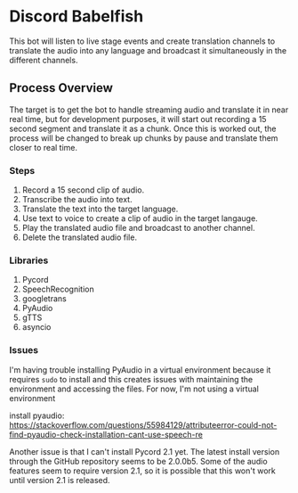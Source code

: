 # Discord Babelfish
This bot will listen to live stage events and create translation channels 
to translate the audio into any language and broadcast it simultaneously in 
the different channels.

## Process Overview
The target is to get the bot to handle streaming audio and translate it in 
near real time, but for development purposes, it will start out recording 
a 15 second segment and translate it as a chunk. Once this is worked out, the 
process will be changed to break up chunks by pause and translate them closer 
to real time.

### Steps
1. Record a 15 second clip of audio.
2. Transcribe the audio into text.
3. Translate the text into the target language.
4. Use text to voice to create a clip of audio in the target langauge.
5. Play the translated audio file and broadcast to another channel.
6. Delete the translated audio file.

### Libraries
1. Pycord
2. SpeechRecognition
3. googletrans
4. PyAudio
5. gTTS
6. asyncio

### Issues
I'm having trouble installing PyAudio in a virtual environment because it 
requires `sudo` to install and this creates issues with maintaining the 
environment and accessing the files. For now, I'm not using a virtual 
environment

install pyaudio: https://stackoverflow.com/questions/55984129/attributeerror-could-not-find-pyaudio-check-installation-cant-use-speech-re

Another issue is that I can't install Pycord 2.1 yet. The latest install 
version through the GitHub repository seems to be 2.0.0b5. Some of the 
audio features seem to require version 2.1, so it is possible that this 
won't work until version 2.1 is released.